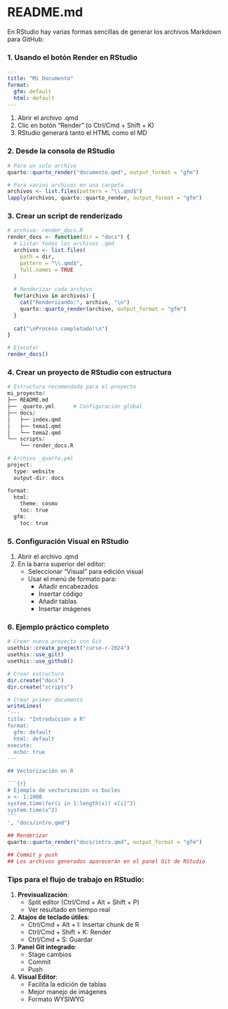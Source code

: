 # README.md


En RStudio hay varias formas sencillas de generar los archivos Markdown
para GitHub:

### 1. Usando el botón Render en RStudio

``` yaml
---
title: "Mi Documento"
format: 
  gfm: default
  html: default
---
```

1.  Abrir el archivo .qmd
2.  Clic en botón “Render” (o Ctrl/Cmd + Shift + K)
3.  RStudio generará tanto el HTML como el MD

### 2. Desde la consola de RStudio

``` r
# Para un solo archivo
quarto::quarto_render("documento.qmd", output_format = "gfm")

# Para varios archivos en una carpeta
archivos <- list.files(pattern = "\\.qmd$")
lapply(archivos, quarto::quarto_render, output_format = "gfm")
```

### 3. Crear un script de renderizado

``` r
# archivo: render_docs.R
render_docs <- function(dir = "docs") {
  # Listar todos los archivos .qmd
  archivos <- list.files(
    path = dir, 
    pattern = "\\.qmd$", 
    full.names = TRUE
  )
  
  # Renderizar cada archivo
  for(archivo in archivos) {
    cat("Renderizando:", archivo, "\n")
    quarto::quarto_render(archivo, output_format = "gfm")
  }
  
  cat("\nProceso completado!\n")
}

# Ejecutar
render_docs()
```

### 4. Crear un proyecto de RStudio con estructura

``` r
# Estructura recomendada para el proyecto
mi_proyecto/
├── README.md
├── _quarto.yml      # Configuración global
├── docs/
│   ├── index.qmd
│   ├── tema1.qmd
│   └── tema2.qmd
└── scripts/
    └── render_docs.R

# Archivo _quarto.yml
project:
  type: website
  output-dir: docs

format:
  html:
    theme: cosmo
    toc: true
  gfm:
    toc: true
```

### 5. Configuración Visual en RStudio

1.  Abrir el archivo .qmd
2.  En la barra superior del editor:
    - Seleccionar “Visual” para edición visual
    - Usar el menú de formato para:
      - Añadir encabezados
      - Insertar código
      - Añadir tablas
      - Insertar imágenes

### 6. Ejemplo práctico completo

```` r
# Crear nuevo proyecto con Git
usethis::create_project("curso-r-2024")
usethis::use_git()
usethis::use_github()

# Crear estructura
dir.create("docs")
dir.create("scripts")

# Crear primer documento
writeLines(
'---
title: "Introducción a R"
format:
  gfm: default
  html: default
execute:
  echo: true
---

## Vectorización en R

```{r}
# Ejemplo de vectorización vs bucles
x <- 1:1000
system.time(for(i in 1:length(x)) x[i]^2)
system.time(x^2)
```
', "docs/intro.qmd")

## Renderizar
quarto::quarto_render("docs/intro.qmd", output_format = "gfm")

## Commit y push
## Los archivos generados aparecerán en el panel Git de RStudio
````

### Tips para el flujo de trabajo en RStudio:

1.  **Previsualización**:
    - Split editor (Ctrl/Cmd + Alt + Shift + P)
    - Ver resultado en tiempo real
2.  **Atajos de teclado útiles**:
    - Ctrl/Cmd + Alt + I: Insertar chunk de R
    - Ctrl/Cmd + Shift + K: Render
    - Ctrl/Cmd + S: Guardar
3.  **Panel Git integrado**:
    - Stage cambios
    - Commit
    - Push
4.  **Visual Editor**:
    - Facilita la edición de tablas
    - Mejor manejo de imágenes
    - Formato WYSIWYG
